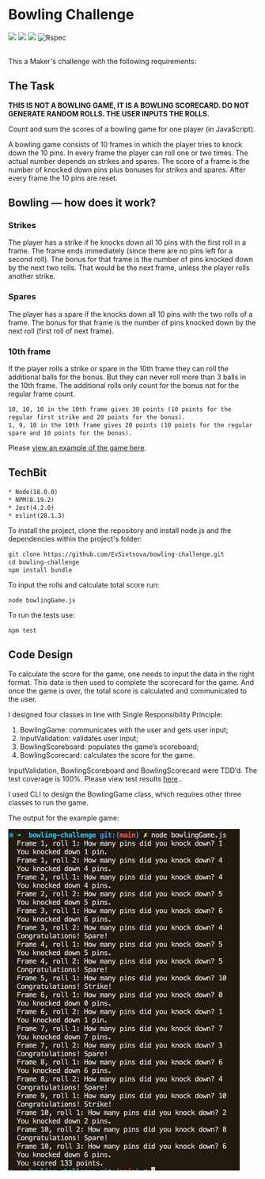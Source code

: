 
Bowling Challenge
=================

<div>
  <img src="https://img.shields.io/badge/javascript-%23323330.svg?style=for-the-badge&logo=javascript&logoColor=%23F7DF1E"/>
  <img src="https://img.shields.io/badge/node.js-6DA55F?style=for-the-badge&logo=node.js&logoColor=white"/>
  <img src="https://img.shields.io/badge/-jest-%23C21325?style=for-the-badge&logo=jest&logoColor=white"/>
  <img src="https://img.shields.io/badge/Unit_tests_coverage:_100-blue?style=for-the-badge&logo=Rspec&logoColor=white" alt="Rspec"/>
</div><br>

This a Maker's challenge with the following requirements:

## The Task

**THIS IS NOT A BOWLING GAME, IT IS A BOWLING SCORECARD. DO NOT GENERATE RANDOM ROLLS. THE USER INPUTS THE ROLLS.**

Count and sum the scores of a bowling game for one player (in JavaScript).

A bowling game consists of 10 frames in which the player tries to knock down the 10 pins. In every frame the player can roll one or two times. The actual number depends on strikes and spares. The score of a frame is the number of knocked down pins plus bonuses for strikes and spares. After every frame the 10 pins are reset.

## Bowling — how does it work?

### Strikes

The player has a strike if he knocks down all 10 pins with the first roll in a frame. The frame ends immediately (since there are no pins left for a second roll). The bonus for that frame is the number of pins knocked down by the next two rolls. That would be the next frame, unless the player rolls another strike.

### Spares

The player has a spare if the knocks down all 10 pins with the two rolls of a frame. The bonus for that frame is the number of pins knocked down by the next roll (first roll of next frame).

### 10th frame

If the player rolls a strike or spare in the 10th frame they can roll the additional balls for the bonus. But they can never roll more than 3 balls in the 10th frame. The additional rolls only count for the bonus not for the regular frame count.

    10, 10, 10 in the 10th frame gives 30 points (10 points for the regular first strike and 20 points for the bonus).
    1, 9, 10 in the 10th frame gives 20 points (10 points for the regular spare and 10 points for the bonus).
    
Please [view an example of the game here](https://github.com/EvSivtsova/bowling-challenge/tree/main/images).

## TechBit

    * Node(18.0.0)
    * NPM(8.19.2)
    * Jest(4.2.0)
    * eslint(28.1.3)
    
To install the project, clone the repository and install node.js and the dependencies within the project's folder:

```
git clone https://github.com/EvSivtsova/bowling-challenge.git
cd bowling-challenge
npm install bundle
```

To input the rolls and calculate total score run:

```
node bowlingGame.js
```

To run the tests use:
```
npm test
```

## Code Design

To calculate the score for the game, one needs to input the data in the right format. This data is then used to complete the scorecard for the game. And once the game is over, the total score is calculated and communicated to the user.

I designed four classes in line with Single Responsibility Principle:

1. BowlingGame: communicates with the user and gets user input;
2. InputValidation: validates user input;
3. BowlingScoreboard: populates the game’s scoreboard;
4. BowlingScorecard: calculates the score for the game.

InputValidation, BowlingScoreboard and BowlingScorecard were TDD’d. The test coverage is 100%. Please view test results [here](https://github.com/EvSivtsova/bowling-challenge/tree/main/outputs)..

I used CLI to design the BowlingGame class, which requires other three classes to run the game.

The output for the example game:

<img src='https://github.com/EvSivtsova/bowling-challenge/blob/main/outputs/bowlingGameCLIOuput.png'>
